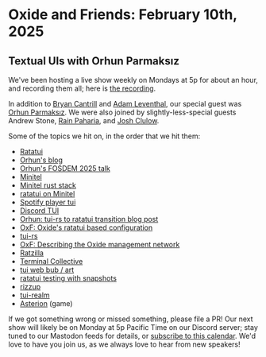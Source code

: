 # Oxide and Friends: February 10th, 2025

## Textual UIs with Orhun Parmaksız

We've been hosting a live show weekly on Mondays at 5p for about an hour,
and recording them all; here is
[the recording](https://youtu.be/VbLz79trgz8).

In addition to
[Bryan Cantrill](https://bsky.app/profile/bcantrill.bsky.social) and
[Adam Leventhal](https://bsky.app/profile/ahl.bsky.social),
our special guest was
[Orhun Parmaksız](https://bsky.app/profile/orhun.dev).
We were also joined by slightly-less-special guests
Andrew Stone,
[Rain Paharia](https://bsky.app/profile/sunshowers.io),
and
[Josh Clulow](https://bsky.app/profile/sunshowers.io).

Some of the topics we hit on, in the order that we hit them:

- [Ratatui](https://ratatui.rs/)
- [Orhun's blog](https://orhun.dev/)
- [Orhun's FOSDEM 2025 talk](https://www.youtube.com/watch?v=iepbyYrF_YQ)
- [Minitel](https://en.wikipedia.org/wiki/Minitel)
- [Minitel rust stack](https://github.com/plule/minitel)
- [ratatui on Minitel](https://www.youtube.com/watch?v=1qwrJ4NbFls)
- [Spotify player tui](https://github.com/aome510/spotify-player)
- [Discord TUI](https://github.com/ayn2op/discordo)
- [Orhun: tui-rs to ratatui transition blog post](https://blog.orhun.dev/ratatui-0-21-0/)
- [OxF: Oxide's ratatui based configuration](https://share.transistor.fm/s/13d3f864)
- [tui-rs](https://github.com/fdehau/tui-rs)
- [OxF: Describing the Oxide management network](https://share.transistor.fm/s/217e1960)
- [Ratzilla](https://github.com/orhun/ratzilla)
- [Terminal Collective](https://terminalcollective.org/)
- [tui web bub / art](https://fosstodon.org/@orhun/113828973153921659)
- [ratatui testing with snapshots](https://ratatui.rs/recipes/testing/snapshots/)
- [rizzup](https://github.com/Pingid/rizzup)
- [tui-realm](https://github.com/veeso/tui-realm)
- [Asterion](https://github.com/ricott1/asterion) (game)

If we got something wrong or missed something, please file a PR!
Our next show will likely be on Monday at 5p Pacific Time on our Discord
server; stay tuned to our Mastodon feeds for details, or [subscribe to this
calendar](https://calendar.google.com/calendar/ical/c_318925f4185aa71c4524d0d6127f31058c9e21f29f017d48a0fca6f564969cd0%40group.calendar.google.com/public/basic.ics).
We'd love to have you join us, as we always love to hear from new speakers!
